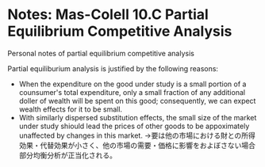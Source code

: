 # Notes: Mas-Colell 10.C Partial Equilibrium Competitive Analysis
Personal notes of partial equilibrium competitive analysis

Partial equiliburium analysis is justified by the following reasons:
- When the expenditure on the good under study is a small portion of a counsumer's total expenditure, only a small fraction of any additional doller of wealth will be spent on this good; consequently, we can expect wealth effects for it to be small.
- With similarly dispersed substitution effects, the small size of the market under study shiould lead the prices of other goods to be appoximately unaffected by changes in this market.
→要は他の市場における財との所得効果・代替効果が小さく、他の市場の需要・価格に影響をおよぼさない場合部分均衡分析が正当化される。
